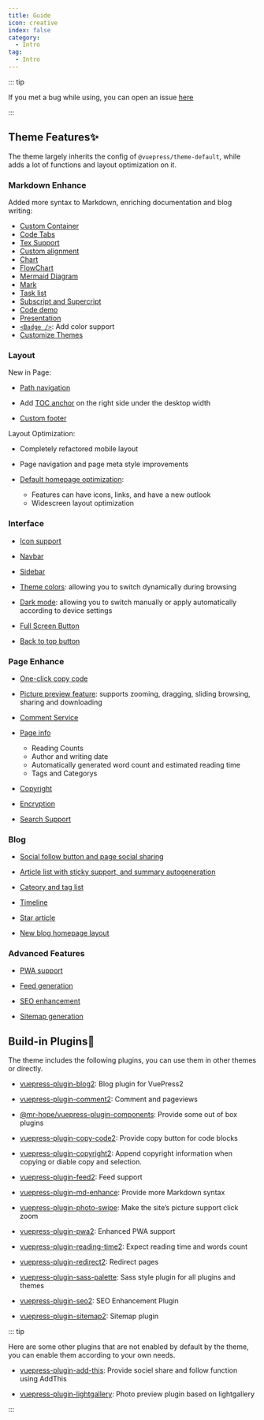 ```yaml
---
title: Guide
icon: creative
index: false
category:
  - Intro
tag:
  - Intro
---
```


::: tip

If you met a bug while using, you can open an issue [here](https://github.com/vuepress-theme-hope/vuepress-theme-hope/issues)

:::

## Theme Features✨

The theme largely inherits the config of `@vuepress/theme-default`, while adds a lot of functions and layout optimization on it.

<!-- more -->

### Markdown Enhance

Added more syntax to Markdown, enriching documentation and blog writing:

- [Custom Container](markdown/container.md)
- [Code Tabs](markdown/code-tabs.md)
- [Tex Support](markdown/tex.md)
- [Custom alignment](markdown/align.md)
- [Chart](markdown/chart.md)
- [FlowChart](markdown/flowchart.md)
- [Mermaid Diagram](markdown/mermaid.md)
- [Mark](markdown/mark.md)
- [Task list](markdown/tasklist.md)
- [Subscript and Supercript](markdown/sup-sub.md)
- [Code demo](markdown/demo.md)
- [Presentation](markdown/presentation.md)
- [`<Badge />`](markdown/components.md#badge): Add color support
- [Customize Themes](interface/code-theme.md)

### Layout

New in Page:

- [Path navigation](layout/breadcrumb.md)

- Add [TOC anchor](layout/page.md#heading-list) on the right side under the desktop width

- [Custom footer](layout/footer.md)

Layout Optimization:

- Completely refactored mobile layout
- Page navigation and page meta style improvements
- [Default homepage optimization](layout/home.md):

  - Features can have icons, links, and have a new outlook
  - Widescreen layout optimization

### Interface

- [Icon support](interface/icon.md)

- [Navbar](layout/navbar.md)

- [Sidebar](layout/sidebar.md)

- [Theme colors](interface/theme-color.md): allowing you to switch dynamically during browsing

- [Dark mode](interface/darkmode.md): allowing you to switch manually or apply automatically according to device settings

- [Full Screen Button](interface/others.md#fullscreen-button)

- [Back to top button](interface/others.md#back-to-top-button)

### Page Enhance

- [One-click copy code](feature/copy-code.md)

- [Picture preview feature](feature/photo-swipe.md): supports zooming, dragging, sliding browsing, sharing and downloading

- [Comment Service](feature/comment.md)

- [Page info](feature/page-info.md)

  - Reading Counts
  - Author and writing date
  - Automatically generated word count and estimated reading time
  - Tags and Categorys

- [Copyright](feature/copyright.md)

- [Encryption](feature/encrypt.md)

- [Search Support](feature/search.md)

### Blog

- [Social follow button and page social sharing][add-this]

- [Article list with sticky support, and summary autogeneration](blog/intro.md)

- [Cateory and tag list](blog/category-and-tags.md)

- [Timeline](blog/timeline.md)

- [Star article](blog/article.md)

- [New blog homepage layout](blog/home.md)

### Advanced Features

- [PWA support](advanced/pwa.md)

- [Feed generation](advanced/feed.md)

- [SEO enhancement](advanced/seo.md)

- [Sitemap generation](advanced/sitemap.md)

## Build-in Plugins🧩

The theme includes the following plugins, you can use them in other themes or directly.

- [vuepress-plugin-blog2][blog2]: Blog plugin for VuePress2

- [vuepress-plugin-comment2][comment2]: Comment and pageviews

- [@mr-hope/vuepress-plugin-components][components]: Provide some out of box plugins

- [vuepress-plugin-copy-code2][copy-code2]: Provide copy button for code blocks

- [vuepress-plugin-copyright2][copyright2]: Append copyright information when copying or diable copy and selection.

- [vuepress-plugin-feed2][feed2]: Feed support

- [vuepress-plugin-md-enhance][md-enhance]: Provide more Markdown syntax

- [vuepress-plugin-photo-swipe][photo-swipe]: Make the site’s picture support click zoom

- [vuepress-plugin-pwa2][pwa2]: Enhanced PWA support

- [vuepress-plugin-reading-time2][reading-time2]: Expect reading time and words count

- [vuepress-plugin-redirect2][redirect2]: Redirect pages

- [vuepress-plugin-sass-palette][sass-palette]: Sass style plugin for all plugins and themes

- [vuepress-plugin-seo2][seo2]: SEO Enhancement Plugin

- [vuepress-plugin-sitemap2][sitemap2]: Sitemap plugin

::: tip

Here are some other plugins that are not enabled by default by the theme, you can enable them according to your own needs.

- [vuepress-plugin-add-this][add-this]: Provide sociel share and follow function using AddThis

- [vuepress-plugin-lightgallery][lightgallery]: Photo preview plugin based on lightgallery

:::

[add-this]: https://vuepress-theme-hope.github.io/v2/add-this/
[blog2]: https://vuepress-theme-hope.github.io/v2/blog/
[comment2]: https://vuepress-theme-hope.github.io/v2/comment/
[components]: https://vuepress-theme-hope.github.io/v2/components/
[copy-code2]: https://vuepress-theme-hope.github.io/v2/copy-code/
[copyright2]: https://vuepress-theme-hope.github.io/v2/copyright/
[feed2]: https://vuepress-theme-hope.github.io/v2/feed/
[lightgallery]: https://vuepress-theme-hope.github.io/v2/lightgallery/
[md-enhance]: https://vuepress-theme-hope.github.io/v2/md-enhance/
[photo-swipe]: https://vuepress-theme-hope.github.io/v2/photo-swipe/
[pwa2]: https://vuepress-theme-hope.github.io/v2/pwa/
[reading-time2]: https://vuepress-theme-hope.github.io/v2/reading-time/
[redirect2]: https://vuepress-theme-hope.github.io/v2/redirect/
[sass-palette]: https://vuepress-theme-hope.github.io/v2/sass-palette/
[seo2]: https://vuepress-theme-hope.github.io/v2/seo/
[sitemap2]: https://vuepress-theme-hope.github.io/v2/sitemap/
